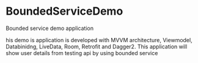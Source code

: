 # BoundedServiceDemo
Bounded service demo application

his demo is application is developed with MVVM architecture, Viewmodel, Databinidng, LiveData, Room, 
Retrofit and Dagger2. This application will show user details from testing api by using bounded service 
